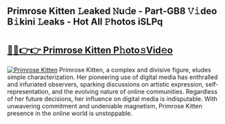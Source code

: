 ## Primrose Kitten 𝙻eaked 𝙽u𝚍e - Part-GB8 𝚅𝚒deo B𝚒kini 𝙻eaks - Hot All 𝙿hotos iSLPq

# <h2><a href="http://ld19yi4.urlbe.top/?page=Primrose+Kitten">🔗🔗👉👉 Primrose Kitten P𝚑oto𝚜Vid𝚎o</a></h2>

[![Primrose Kitten](https://i.imgur.com/eBuTRDB.gif)](http://ld19yi4.urlbe.top/?page=Primrose+Kitten)
Primrose Kitten, a complex and divisive figure, eludes simple characterization. Her pioneering use of digital media has enthralled and infuriated observers, sparking discussions on artistic expression, self-representation, and the evolving nature of online communities. Regardless of her future decisions, her influence on digital media is indisputable. With unwavering commitment and undeniable magnetism, Primrose Kitten presence in the online world is unstoppable.
